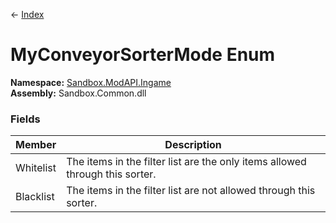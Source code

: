 ← [Index](Api-Index)

# MyConveyorSorterMode Enum

**Namespace:** [Sandbox.ModAPI.Ingame](Sandbox.ModAPI.Ingame)  
**Assembly:** Sandbox.Common.dll

### Fields

|Member|Description|
|---|---|
|Whitelist|The items in the filter list are the only items allowed through this sorter.|
|Blacklist|The items in the filter list are not allowed through this sorter.|

